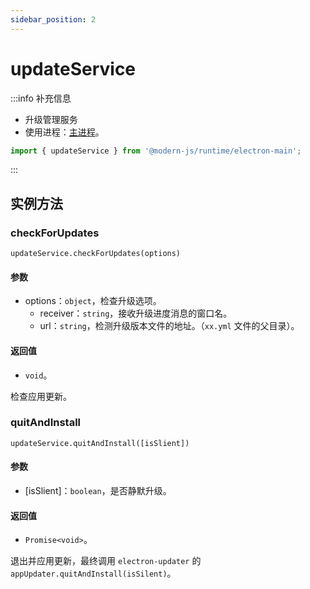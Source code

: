 ```yaml
---
sidebar_position: 2
---
```


# updateService

:::info 补充信息
* 升级管理服务
* 使用进程：[主进程](/docs/guides/features/electron/basic#主进程)。

```ts
import { updateService } from '@modern-js/runtime/electron-main';
```
:::

## 实例方法

### checkForUpdates

`updateService.checkForUpdates(options)`
#### 参数
- options：`object`，检查升级选项。
  - receiver：`string`，接收升级进度消息的窗口名。
  - url：`string`，检测升级版本文件的地址。（`xx.yml` 文件的父目录）。
#### 返回值
- `void`。

检查应用更新。

### quitAndInstall

`updateService.quitAndInstall([isSlient])`

#### 参数
- [isSlient]：`boolean`，是否静默升级。

#### 返回值
- `Promise<void>`。

退出并应用更新，最终调用 `electron-updater` 的 `appUpdater.quitAndInstall(isSilent)`。

